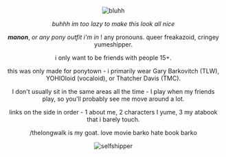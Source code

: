 <div align="center">

![bluhh](https://media1.tenor.com/m/x5Wyg25v5-QAAAAC/gary-barkovitch-the-long-walk.gif)

*buhhh im too lazy to make this look all nice*


***manon***, *or any pony outfit i'm in* ! any pronouns. queer freakazoid, cringey yumeshipper.

i only want to be friends with people 15+.

this was only made for ponytown - i primarily wear Gary Barkovitch (TLW), YOHIOloid (vocaloid), or Thatcher Davis (TMC).

I don't usually sit in the same areas all the time - I play when my friends play, so you'll probably see me move around a lot.

links on the side in order - 1 about me, 2 characters I yume, 3 my atabook that i barely touch.

/theIongwalk is my goat. love movie barko hate book barko

![selfshipper](https://64.media.tumblr.com/6a795ed80a482ffccedfc500dd6cfdab/ce41586a4d403397-5f/s250x400/189d2921739add539a9ada067557fb838d34f368.gifv)
